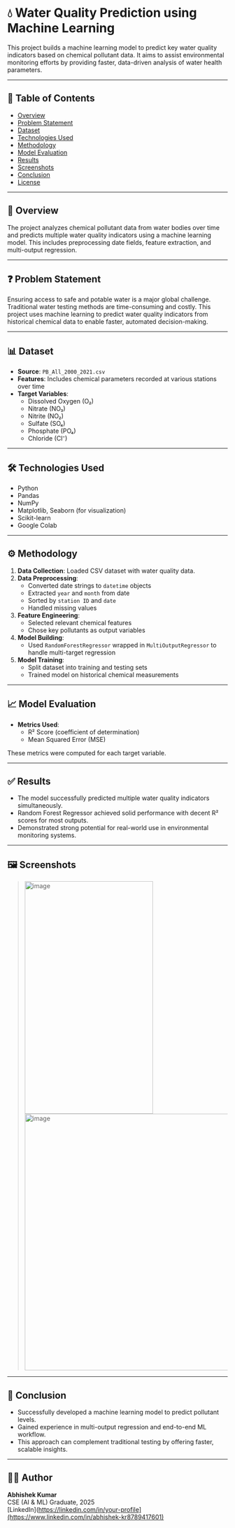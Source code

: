 # 💧 Water Quality Prediction using Machine Learning

This project builds a machine learning model to predict key water quality indicators based on chemical pollutant data. It aims to assist environmental monitoring efforts by providing faster, data-driven analysis of water health parameters.

---

## 📌 Table of Contents
- [Overview](#overview)
- [Problem Statement](#problem-statement)
- [Dataset](#dataset)
- [Technologies Used](#technologies-used)
- [Methodology](#methodology)
- [Model Evaluation](#model-evaluation)
- [Results](#results)
- [Screenshots](#screenshots)
- [Conclusion](#conclusion)
- [License](#license)

---

## 🧠 Overview

The project analyzes chemical pollutant data from water bodies over time and predicts multiple water quality indicators using a machine learning model. This includes preprocessing date fields, feature extraction, and multi-output regression.

---

## ❓ Problem Statement

Ensuring access to safe and potable water is a major global challenge. Traditional water testing methods are time-consuming and costly. This project uses machine learning to predict water quality indicators from historical chemical data to enable faster, automated decision-making.

---

## 📊 Dataset

- **Source**: `PB_All_2000_2021.csv`
- **Features**: Includes chemical parameters recorded at various stations over time
- **Target Variables**:
  - Dissolved Oxygen (O₂)
  - Nitrate (NO₃)
  - Nitrite (NO₂)
  - Sulfate (SO₄)
  - Phosphate (PO₄)
  - Chloride (Cl⁻)

---

## 🛠 Technologies Used

- Python
- Pandas
- NumPy
- Matplotlib, Seaborn (for visualization)
- Scikit-learn
- Google Colab

---

## ⚙️ Methodology

1. **Data Collection**: Loaded CSV dataset with water quality data.
2. **Data Preprocessing**:
   - Converted date strings to `datetime` objects
   - Extracted `year` and `month` from date
   - Sorted by `station ID` and `date`
   - Handled missing values
3. **Feature Engineering**:
   - Selected relevant chemical features
   - Chose key pollutants as output variables
4. **Model Building**:
   - Used `RandomForestRegressor` wrapped in `MultiOutputRegressor` to handle multi-target regression
5. **Model Training**:
   - Split dataset into training and testing sets
   - Trained model on historical chemical measurements

---

## 📈 Model Evaluation

- **Metrics Used**:
  - R² Score (coefficient of determination)
  - Mean Squared Error (MSE)

These metrics were computed for each target variable.

---

## ✅ Results

- The model successfully predicted multiple water quality indicators simultaneously.
- Random Forest Regressor achieved solid performance with decent R² scores for most outputs.
- Demonstrated strong potential for real-world use in environmental monitoring systems.

---

## 🖼 Screenshots
> <img width="293" height="532" alt="image" src="https://github.com/user-attachments/assets/08f540ad-6720-469f-8ec6-a6c87ea8765b" />
> <img width="579" height="587" alt="image" src="https://github.com/user-attachments/assets/cc5c70d2-caca-4096-aacd-e19430b657fd" />



---

## 🧾 Conclusion

- Successfully developed a machine learning model to predict pollutant levels.
- Gained experience in multi-output regression and end-to-end ML workflow.
- This approach can complement traditional testing by offering faster, scalable insights.

---

## 🙋‍♂️ Author

**Abhishek Kumar**  
CSE (AI & ML) Graduate, 2025  
[LinkedIn](https://linkedin.com/in/your-profile](https://www.linkedin.com/in/abhishek-kr8789417601)
